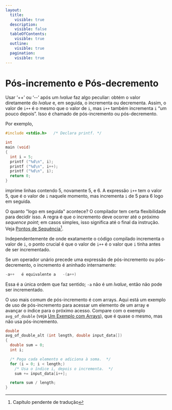 ```yaml
---
layout:
  title:
    visible: true
  description:
    visible: false
  tableOfContents:
    visible: true
  outline:
    visible: true
  pagination:
    visible: true
---
```


# Pós-incremento e Pós-decremento

Usar ‘++’ ou ‘--’ após um _lvalue_ faz algo peculiar: obtém o valor diretamente do _lvalue_ e, em seguida, o incrementa ou decrementa. Assim, o valor de `i++` é o mesmo que o valor de `i`, mas `i++` também incrementa `i` “um pouco depois”. Isso é chamado de pós-incremento ou pós-decremento.

Por exemplo,

```c
#include <stdio.h>   /* Declara printf. */

int
main (void)
{
  int i = 5;
  printf ("%d\n", i);
  printf ("%d\n", i++);
  printf ("%d\n", i);
  return 0;
}
```

imprime linhas contendo 5, novamente 5, e 6. A expressão `i++` tem o valor 5, que é o valor de `i` naquele momento, mas incrementa `i` de 5 para 6 logo em seguida.

O quanto "logo em seguida" acontece? O compilador tem certa flexibilidade para decidir isso. A regra é que o incremento deve ocorrer até o próximo _sequence point_; em casos simples, isso significa até o final da instrução. Veja [Pontos de Sequência](#user-content-fn-1)[^1].

Independentemente de onde exatamente o código compilado incrementa o valor de `i`, o ponto crucial é que o valor de `i++` é o valor que `i` tinha antes de ser incrementado.

Se um operador unário precede uma expressão de pós-incremento ou pós-decremento, o incremento é aninhado internamente:

```c
-a++   é equivalente a   -(a++)
```

Essa é a única ordem que faz sentido; `-a` não é um _lvalue_, então não pode ser incrementado.

O uso mais comum de pós-incremento é com arrays. Aqui está um exemplo de uso de pós-incremento para acessar um elemento de um array e avançar o índice para o próximo acesso. Compare com o exemplo `avg_of_double` (veja [Um Exemplo com Arrays](../alem-dos-inteiros/um-exemplo-com-arrays.md)), que é quase o mesmo, mas não usa pós-incremento.

```c
double
avg_of_double_alt (int length, double input_data[])
{
  double sum = 0;
  int i;

  /* Pega cada elemento e adiciona à soma.  */
  for (i = 0; i < length;)
    /* Usa o índice i, depois o incrementa.  */
    sum += input_data[i++];

  return sum / length;
}
```

[^1]: Capítulo pendente de tradução
